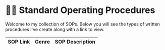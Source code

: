 # ✍🏾 Standard Operating Procedures

Welcome to my collection of SOPs. Below you will see the types of written procedures I've create along with a link to view. 

| SOP Link | Genre | SOP Description |
| --- | --- | --- |
